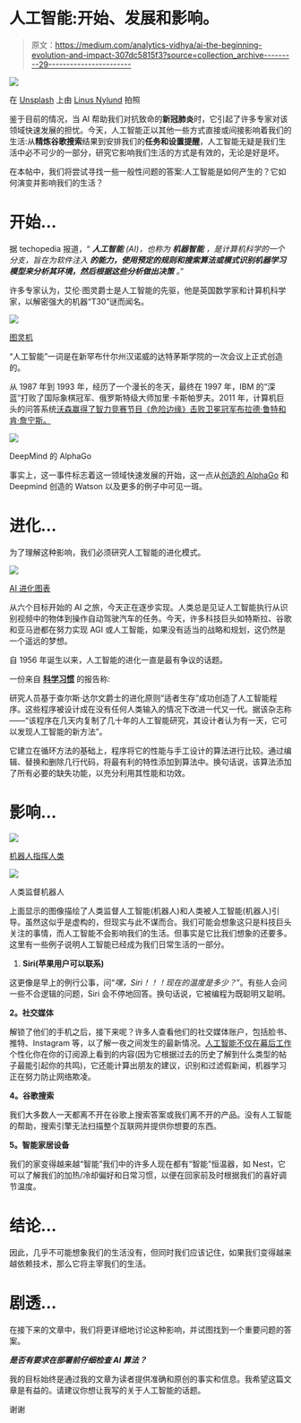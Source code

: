 # 人工智能:开始、发展和影响。

> 原文：<https://medium.com/analytics-vidhya/ai-the-beginning-evolution-and-impact-307dc5815f3?source=collection_archive---------29----------------------->

![](img/01ee18230940abb5a0e84fe9805c3a48.png)

在 [Unsplash](https://unsplash.com/s/photos/ripple?utm_source=unsplash&utm_medium=referral&utm_content=creditCopyText) 上由 [Linus Nylund](https://unsplash.com/@doto?utm_source=unsplash&utm_medium=referral&utm_content=creditCopyText) 拍照

鉴于目前的情况，当 AI 帮助我们对抗致命的**新冠肺炎**时，它引起了许多专家对该领域快速发展的担忧。今天，人工智能正以其他一些方式直接或间接影响着我们的生活:从**精炼谷歌搜索**结果到安排我们的**任务和设置提醒**，人工智能无疑是我们生活中必不可少的一部分，研究它影响我们生活的方式是有效的，无论是好是坏。

在本帖中，我们将尝试寻找一些一般性问题的答案:人工智能是如何产生的？它如何演变并影响我们的生活？

# 开始…

据 techopedia 报道，“ ***人工智能*** *(AI)，也称为* ***机器智能*** *，是计算机科学的一个分支，旨在为软件注入* ***的能力，使用预定的规则和搜索算法或模式识别机器学习模型来分析其环境，然后根据这些分析做出决策*** *。*”

许多专家认为，艾伦·图灵爵士是人工智能的先驱，他是英国数学家和计算机科学家，以解密强大的机器“T30”谜而闻名。

![](img/fc771b20045c6dd3047e22e551d024a9.png)

[图灵机](https://www.iwm.org.uk/history/how-alan-turing-cracked-the-enigma-code)

“人工智能”一词是在新罕布什尔州汉诺威的达特茅斯学院的一次会议上正式创造的。

从 1987 年到 1993 年，经历了一个漫长的冬天，最终在 1997 年，IBM 的“深蓝”打败了国际象棋冠军、俄罗斯特级大师加里·卡斯帕罗夫。2011 年，计算机巨头的问答系统[沃森赢得了智力竞赛节目《危险边缘》击败卫冕冠军布拉德·鲁特和肯·詹宁斯。](https://www.livescience.com/47591-ibm-watson-science-discoveries.html)

![](img/7d1974bf35a921ae75cec48eaa5b0d9f.png)

DeepMind 的 AlphaGo

事实上，这一事件标志着这一领域快速发展的开始，这一点从[创造的 AlphaGo](https://deepmind.com/research/case-studies/alphago-the-story-so-far) 和 Deepmind 创造的 Watson 以及更多的例子中可见一斑。

# 进化…

为了理解这种影响，我们必须研究人工智能的进化模式。

![](img/44beba972cef428094722ac2cdc7cee1.png)

[AI 进化图表](https://www.lftechnology.com/blog/ai/ai-evolution/)

从六个目标开始的 AI 之旅，今天正在逐步实现。人类总是见证人工智能执行从识别视频中的物体到操作自动驾驶汽车的任务。今天，许多科技巨头如特斯拉、谷歌和亚马逊都在努力实现 AGI 或人工智能，如果没有适当的战略和规划，这仍然是一个遥远的梦想。

自 1956 年诞生以来，人工智能的进化一直是最有争议的话题。

一份来自 [**科学习惯**](https://slashdot.org/~sciencehabit) 的报告称:

研究人员基于查尔斯·达尔文爵士的进化原则“适者生存”成功创造了人工智能程序。这些程序被设计成在没有任何人类输入的情况下改进一代又一代。据该杂志称——“该程序在几天内复制了几十年的人工智能研究，其设计者认为有一天，它可以发现人工智能的新方法”。

它建立在循环方法的基础上，程序将它的性能与手工设计的算法进行比较。通过编辑、替换和删除几行代码，将最有利的特性添加到算法中。换句话说，该算法添加了所有必要的缺失功能，以充分利用其性能和功效。

# 影响…

![](img/c0617f538f940aade83a6161d608617e.png)

[机器人指挥人类](https://www.houseofbots.com/news-detail/12342-1-will-artificial-intelligence-increases-the-risk-of-jobseekers-by-taking-away-jobs)

![](img/cc11fbda28713cfdb179effdd3b5452e.png)

人类监督机器人

上面显示的图像描绘了人类监督人工智能(机器人)和人类被人工智能(机器人)引导。虽然这似乎是虚构的，但现实与此不谋而合。我们可能会想象这只是科技巨头关注的事情，而人工智能不会影响我们的生活。但事实是它比我们想象的还要多。这里有一些例子说明人工智能已经成为我们日常生活的一部分。

1.  **Siri(苹果用户可以联系)**

这更像是早上的例行公事，问“*嘿，Siri！！！现在的温度是多少？*”。有些人会问一些不合逻辑的问题，Siri 会不停地回答。换句话说，它被编程为既聪明又聪明。

**2。社交媒体**

解锁了他们的手机之后，接下来呢？许多人查看他们的社交媒体账户，包括脸书、推特、Instagram 等，以了解一夜之间发生的最新情况。[人工智能不仅在幕后工作](https://www.bernardmarr.com/default.asp?contentID=1373)个性化你在你的订阅源上看到的内容(因为它根据过去的历史了解到什么类型的帖子最能引起你的共鸣)，它还能计算出朋友的建议，识别和过滤假新闻，机器学习正在努力防止网络欺凌。

**4。谷歌搜索**

我们大多数人一天都离不开在谷歌上搜索答案或我们离不开的产品。没有人工智能的帮助，搜索引擎无法扫描整个互联网并提供你想要的东西。

**5。智能家居设备**

我们的家变得越来越“智能”我们中的许多人现在都有“智能”恒温器，如 Nest，它可以了解我们的加热/冷却偏好和日常习惯，以便在回家前及时根据我们的喜好调节温度。

# 结论…

因此，几乎不可能想象我们的生活没有，但同时我们应该记住，如果我们变得越来越依赖技术，那么它将主宰我们的生活。

# 剧透…

在接下来的文章中，我们将更详细地讨论这种影响，并试图找到一个重要问题的答案。

***是否有要求在部署前仔细检查 AI 算法？***

我的目标始终是通过我的文章为读者提供准确和原创的事实和信息。我希望这篇文章是有益的。请建议你想让我写的关于人工智能的话题。

谢谢